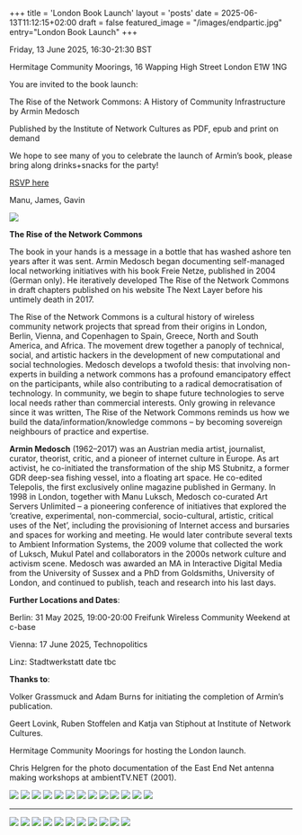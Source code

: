 +++
title = 'London Book Launch'
layout = 'posts'
date = 2025-06-13T11:12:15+02:00
draft = false
featured_image = "/images/endpartic.jpg"
entry="London Book Launch"
+++

Friday, 13 June 2025, 16:30-21:30 BST

Hermitage Community Moorings, 16 Wapping High Street
London E1W 1NG

<!--more-->
You are invited to the book launch:

The Rise of the Network Commons: A History of Community Infrastructure by Armin Medosch

Published by the Institute of Network Cultures as PDF, epub and print on demand


We hope to see many of you to celebrate the launch of Armin’s book, please bring along drinks+snacks for the party!

[RSVP here](https://doodle.com/sign-up-sheet/participate/b836f4f1-3e0e-4a34-a2ce-82544d33c136/select)

Manu, James, Gavin

<a href="https://networkcultures.org/wp-content/uploads/2025/05/The-Rise-of-the-Network-Commons_INC2025_TOD58.pdf">
 <img class="special-img-class" src="/images/cover-427x640.jpg">
</a>

<b>The Rise of the Network Commons</b>

The book in your hands is a message in a bottle that has washed ashore ten years after it was sent. Armin Medosch began documenting self-managed local networking initiatives with his book Freie Netze, published in 2004 (German only). He iteratively developed The Rise of the Network Commons in draft chapters published on his website The Next Layer before his untimely death in 2017.

The Rise of the Network Commons is a cultural history of wireless community network projects that spread from their origins in London, Berlin, Vienna, and Copenhagen to Spain, Greece, North and South America, and Africa. The movement drew together a panoply of  technical, social, and artistic hackers in the development of new computational and social technologies. Medosch develops a twofold thesis: that involving non-experts in building a network commons has a profound emancipatory effect on the participants, while also contributing to a radical democratisation of technology. In community, we begin to shape future technologies to serve local needs rather than commercial interests. Only growing in relevance since it was written, The Rise of the Network Commons reminds us how we build the data/information/knowledge commons – by becoming sovereign neighbours of practice and expertise.

<b>Armin Medosch</b> (1962–2017) was an Austrian media artist, journalist, curator, theorist, critic, and a pioneer of internet culture in Europe. As art activist, he co-initiated the transformation of the ship MS Stubnitz, a former GDR deep-sea fishing vessel, into a floating art space. He co-edited Telepolis, the first exclusively online magazine published in Germany.  In 1998 in London, together with Manu Luksch, Medosch co-curated Art Servers Unlimited – a pioneering conference of initiatives that explored the ‘creative, experimental, non-commercial, socio-cultural, artistic, critical uses of the Net’, including the provisioning of Internet access and bursaries and spaces for working and meeting. He would later contribute several texts to Ambient Information Systems, the 2009 volume that collected the work of Luksch, Mukul Patel and collaborators in the 2000s network culture and activism scene. Medosch was awarded an MA in Interactive Digital Media from the University of Sussex and a PhD from Goldsmiths, University of London, and continued to publish, teach and research into his last days.

 

<b>Further Locations and Dates</b>:

Berlin: 31 May 2025, 19:00-20:00 Freifunk Wireless Community Weekend at c-base

Vienna: 17 June 2025, Technopolitics

Linz: Stadtwerkstatt date tbc

 

<b>Thanks to</b>:

Volker Grassmuck and Adam Burns for initiating the completion of Armin’s publication.

Geert Lovink, Ruben Stoffelen and Katja van Stiphout at Institute of Network Cultures.

Hermitage Community Moorings for hosting the London launch.

Chris Helgren for the photo documentation of the East End Net antenna making workshops at ambientTV.NET (2001).

<img class="special-img-class" src="/images/3directionals.jpg">
<img class="special-img-class" src="/images/adamdirec.jpg">
<img class="special-img-class" src="/images/andysawing.jpg">
<img class="special-img-class" src="/images/darronDJs.jpg">
<img class="special-img-class" src="/images/directalexei.jpg">
<img class="special-img-class" src="/images/endpartic.jpg">
<img class="special-img-class" src="/images/gioantennaadam2.jpg">
<img class="special-img-class" src="/images/guestarmin.jpg">
<img class="special-img-class" src="/images/johnsaulsaw.jpg">
<img class="special-img-class" src="/images/lateadam2dir.jpg">
<img class="special-img-class" src="/images/latemanulightadam.jpg">
<img class="special-img-class" src="/images/rachelmanu.jpg">
<img class="special-img-class" src="/images/rachelsaulgiorggraham.jpg">

---

<img class="special-img-class" src="/images/20250613 RotNC London Book Launch DSC_0631.JPG">
<img class="special-img-class" src="/images/20250613 RotNC London Book Launch DSC_0636.JPG">
<img class="special-img-class" src="/images/20250613 RotNC London Book Launch IMG_5504.JPG">
<img class="special-img-class" src="/images/20250613 RotNC London Book Launch IMG_5505.JPG">
<img class="special-img-class" src="/images/20250613 RotNC London Book Launch IMG_5506.JPG">
<img class="special-img-class" src="/images/20250613 RotNC London Book Launch IMG_5509.JPG">
<img class="special-img-class" src="/images/20250613 RotNC London Book Launch IMG_5512.JPG">
<img class="special-img-class" src="/images/20250613 RotNC London Book Launch IMG_5513.JPG">
<img class="special-img-class" src="/images/20250613 RotNC London Book Launch IMG_5518.JPG">
<img class="special-img-class" src="/images/20250613 RotNC London Book Launch IMG_5519.JPG">
<img class="special-img-class" src="/images/20250613 RotNC London Book Launch IMG_5525.JPG">
